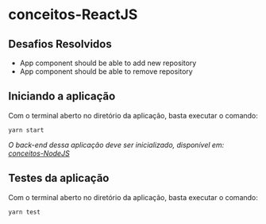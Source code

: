 # conceitos-ReactJS
## Desafios Resolvidos
- App component should be able to add new repository
- App component should be able to remove repository

## Iniciando a aplicação
Com o terminal aberto no diretório da aplicação, basta executar o comando:
```
yarn start
```
*O back-end dessa aplicação deve ser inicializado, disponível em: [conceitos-NodeJS](https://github.com/danilobandeira29/conceitos-NodeJS)*

## Testes da aplicação
Com o terminal aberto no diretório da aplicação, basta executar o comando:
```
yarn test
```
